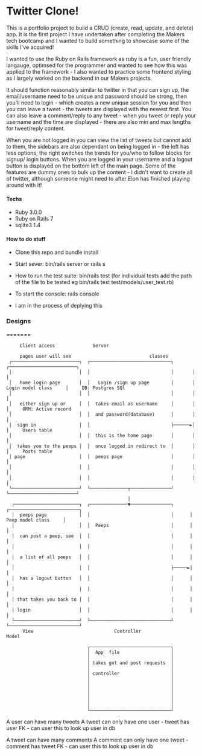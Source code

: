 # Twitter Clone!

This is a portfolio project to build a CRUD (create, read, update, and delete) app. It is the first project
I have undertaken after completing the Makers tech bootcamp and I wanted to build something to showcase some
of the skills I've acquired!

I wanted to use the Ruby on Rails framework as ruby is a fun, user friendly langauge, optimsed for the programmer
and wanted to see how this was applied to the framework - I also wanted to practice some frontend styling
as I largely worked on the backend in our Makers projects.

It should function reasonably similar to twitter in that you can sign up, the email/username need to be unique and
password should be strong, then you'll need to login - which creates a new unique session for you and then you can leave
a tweet - the tweets are displayed with the newest first. You can also leave a comment/reply to any tweet - when you tweet
or reply your username and the time are displayed - there are also min and max lengths for tweet/reply content.

When you are not logged in you can view the list of tweets but cannot add to them, the sidebars are also dependant
on being logged in - the left has less options, the right switches the trends for you/who to follow blocks for signup/
login buttons. When you are logged in your username and a logout button is displayed on the bottom left of the main
page. Some of the features are dummy ones to bulk up the content - I didn't want to create all of twitter, although
someone might need to after Elon has finished playing around with it!

#### Techs

- Ruby 3.0.0
- Ruby on Rails 7
- sqlite3 1.4

#### How to do stuff

- Clone this repo and bundle install

- Start sever: bin/rails server or rails s

- How to run the test suite: bin/rails test
  (for individual tests add the path of the file to be tested eg bin/rails test test/models/user_test.rb)

- To start the console: rails console

- I am in the process of deplying this

### Designs

=======

         Client access              Server

         pages user will see                             classes
     ┌─────────────────────────┐  ┌──────────────────────────────┐       ┌─────────────────────────┐
     │                         │  │                              │       │                         │
     │   home login page       │  │   Login /sign up page        │       │   Login model class     │     DB: Postgres SQl
     │                         │  │                              │       │                         │
     │   either sign up or     │  │  takes email as username     │       │                         │     ORM: Active record
     │                         │  │  and password(database)      │       │                         │
     │  sign in                │  │                              ├──────►│                         │     Users table
     │                         │  │  this is the home page       │       │                         │
     │  takes you to the peeps │  │  once logged in redirect to  │       │                         │     Posts table
     │ page                    │  │  peeps page                  │       │                         │
     │                         │  │                              │       │                         │
     │                         │  │                              │       │                         │
     └─────────────────────────┘  └──────────────┬───────────────┘       └─────────────────────────┘
                                                 │
      ┌────────────────────────┐  ┌──────────────▼───────────────┐      ┌──────────────────────────┐
      │  peeps page            │  │                              │      │     Peep model class     │
      │                        │  │  Peeps                       │      │                          │
      │  can post a peep, see  │  │                              │      │                          │
      │                        │  │                              │      │                          │
      │  a list of all peeps   │  │                              │      │                          │
      │                        │  │                              ├─────►│                          │
      │  has a logout button   │  │                              │      │                          │
      │                        |  |                              │      │                          │
      │ that takes you back to │  │                              │      │                          │
      │ login                  │  │                              │      │                          │
      └────────────────────────┘  └──────────────────────────────┘      └──────────────────────────┘
          View                              Controller                           Model

                                  ┌──────────────────────────────┐
                                  │  App  file                   │
                                  │                              │
                                  │ takes get and post requests  │
                                  │                              │
                                  │ controller                   │
                                  │                              │
                                  │                              │
                                  │                              │
                                  │                              │
                                  │                              │
                                  │                              │
                                  └──────────────────────────────┘

A user can have many tweets
A tweet can only have one user - tweet has user FK - can user this to look up user in db

A tweet can have many comments
A comment can only have one tweet - comment has tweet FK - can user this to look up user in db
